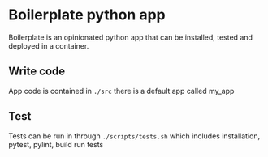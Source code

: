 # Boilerplate python app
Boilerplate is an opinionated python app that can be installed, tested and deployed in a container.
## Write code
App code is contained in `./src` there is a default app called my_app 
## Test
Tests can be run in through `./scripts/tests.sh` which includes installation, pytest, pylint, build run tests
